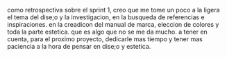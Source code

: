 como retrospectiva sobre el sprint 1, creo que me tome un poco a la ligera el tema del dise;o y la investigacion, en la busqueda de referencias e inspiraciones.
en la creadicon del manual de marca, eleccion de colores y toda la parte estetica. que es algo que no se me da mucho. 
a tener en cuenta, para el proximo proyecto, dedicarle mas tiempo y tener mas paciencia a la hora de pensar en dise;o y estetica.